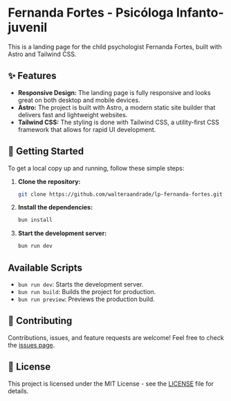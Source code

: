 # Fernanda Fortes - Psicóloga Infanto-juvenil

This is a landing page for the child psychologist Fernanda Fortes, built with Astro and Tailwind CSS.

## ✨ Features

- **Responsive Design:** The landing page is fully responsive and looks great on both desktop and mobile devices.
- **Astro:** The project is built with Astro, a modern static site builder that delivers fast and lightweight websites.
- **Tailwind CSS:** The styling is done with Tailwind CSS, a utility-first CSS framework that allows for rapid UI development.

## 🚀 Getting Started

To get a local copy up and running, follow these simple steps:

1. **Clone the repository:**

   ```sh
   git clone https://github.com/walteraandrade/lp-fernanda-fortes.git
   ```

2. **Install the dependencies:**

   ```sh
   bun install
   ```

3. **Start the development server:**

   ```sh
   bun run dev
   ```

## Available Scripts

- `bun run dev`: Starts the development server.
- `bun run build`: Builds the project for production.
- `bun run preview`: Previews the production build.

## 🤝 Contributing

Contributions, issues, and feature requests are welcome! Feel free to check the [issues page](https://github.com/walteraandrade/lp-fernanda-fortes/issues).

## 📝 License

This project is licensed under the MIT License - see the [LICENSE](LICENSE) file for details.